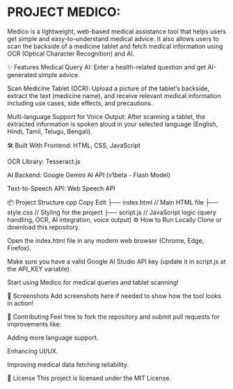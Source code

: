 # PROJECT MEDICO:

Medico is a lightweight, web-based medical assistance tool that helps users get simple and easy-to-understand medical advice. It also allows users to scan the backside of a medicine tablet and fetch medical information using OCR (Optical Character Recognition) and AI.

✨ Features
Medical Query AI:
Enter a health-related question and get AI-generated simple advice.

Scan Medicine Tablet (OCR):
Upload a picture of the tablet’s backside, extract the text (medicine name), and receive relevant medical information including use cases, side effects, and precautions.

Multi-language Support for Voice Output:
After scanning a tablet, the extracted information is spoken aloud in your selected language (English, Hindi, Tamil, Telugu, Bengali).

🛠️ Built With
Frontend: HTML, CSS, JavaScript

OCR Library: Tesseract.js

AI Backend: Google Gemini AI API (v1beta - Flash Model)

Text-to-Speech API: Web Speech API

📦 Project Structure
cpp
Copy
Edit
├── index.html   // Main HTML file
├── style.css    // Styling for the project
├── script.js    // JavaScript logic (query handling, OCR, AI integration, voice output)
⚙️ How to Run Locally
Clone or download this repository.

Open the index.html file in any modern web browser (Chrome, Edge, Firefox).

Make sure you have a valid Google AI Studio API key (update it in script.js at the API_KEY variable).

Start using Medico for medical queries and tablet scanning!

📸 Screenshots
Add screenshots here if needed to show how the tool looks in action!

🤝 Contributing
Feel free to fork the repository and submit pull requests for improvements like:

Adding more language support.

Enhancing UI/UX.

Improving medical data fetching reliability.

📄 License
This project is licensed under the MIT License.

